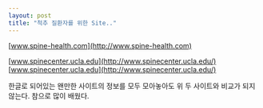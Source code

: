 ```yaml
---
layout: post
title: "척추 질환자를 위한 Site.."
---
```



[www.spine-health.com](http://www.spine-health.com)

[www.spinecenter.ucla.edu](http://www.spinecenter.ucla.edu/)
[www.spinecenter.ucla.edu](http://www.spinecenter.ucla.edu/)

한글로 되어있는 왠만한 사이트의 정보를 모두 모아놓아도 위 두 사이트와 비교가 되지 않는다.
참으로 많이 배웠다.

